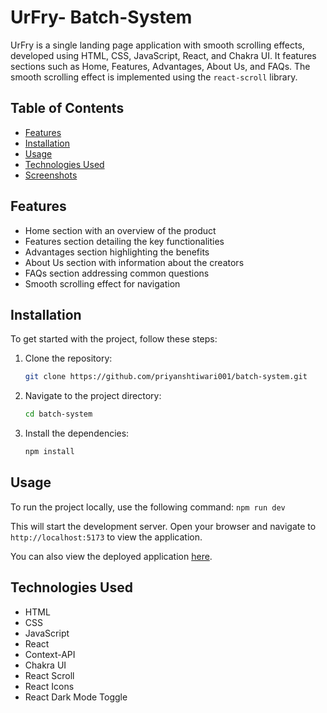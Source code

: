 # UrFry- Batch-System

UrFry is a single landing page application with smooth scrolling effects, developed using HTML, CSS, JavaScript, React, and Chakra UI. It features sections such as Home, Features, Advantages, About Us, and FAQs. The smooth scrolling effect is implemented using the `react-scroll` library.

## Table of Contents
- [Features](#features)
- [Installation](#installation)
- [Usage](#usage)
- [Technologies Used](#technologies-used)
- [Screenshots](#screenshots)

## Features
- Home section with an overview of the product
- Features section detailing the key functionalities
- Advantages section highlighting the benefits
- About Us section with information about the creators
- FAQs section addressing common questions
- Smooth scrolling effect for navigation

## Installation

To get started with the project, follow these steps:

1. Clone the repository:
    ```bash
    git clone https://github.com/priyanshtiwari001/batch-system.git
    ```
2. Navigate to the project directory:
    ```bash
    cd batch-system
    ```
3. Install the dependencies:
    ```bash
    npm install
    ```

## Usage

To run the project locally, use the following command:
    ```
    npm run dev
    ```

This will start the development server. Open your browser and navigate to `http://localhost:5173` to view the application.

You can also view the deployed application [here](https://uifry-pied-two.vercel.app/).

## Technologies Used

- HTML
- CSS
- JavaScript
- React
- Context-API
- Chakra UI
- React Scroll
- React Icons
- React Dark Mode Toggle




